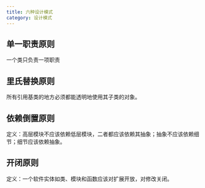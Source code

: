 ```yaml
---
title: 六种设计模式
category: 设计模式
---
```


## 单一职责原则

一个类只负责一项职责

## 里氏替换原则

所有引用基类的地方必须都能透明地使用其子类的对象。

## 依赖倒置原则

定义：高层模块不应该依赖低层模块，二者都应该依赖其抽象；抽象不应该依赖细节；细节应该依赖抽象。

## 开闭原则

定义：一个软件实体如类、模块和函数应该对扩展开放，对修改关闭。
